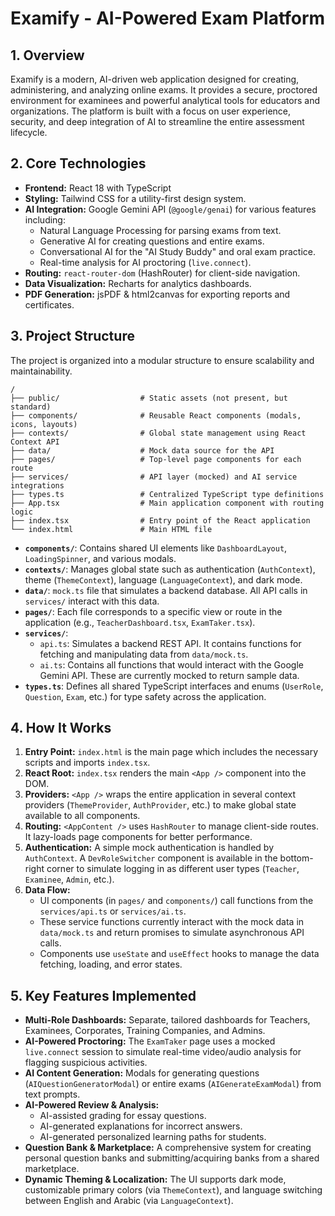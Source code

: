 # Examify - AI-Powered Exam Platform

## 1. Overview

Examify is a modern, AI-driven web application designed for creating, administering, and analyzing online exams. It provides a secure, proctored environment for examinees and powerful analytical tools for educators and organizations. The platform is built with a focus on user experience, security, and deep integration of AI to streamline the entire assessment lifecycle.

## 2. Core Technologies

- **Frontend:** React 18 with TypeScript
- **Styling:** Tailwind CSS for a utility-first design system.
- **AI Integration:** Google Gemini API (`@google/genai`) for various features including:
  - Natural Language Processing for parsing exams from text.
  - Generative AI for creating questions and entire exams.
  - Conversational AI for the "AI Study Buddy" and oral exam practice.
  - Real-time analysis for AI proctoring (`live.connect`).
- **Routing:** `react-router-dom` (HashRouter) for client-side navigation.
- **Data Visualization:** Recharts for analytics dashboards.
- **PDF Generation:** jsPDF & html2canvas for exporting reports and certificates.

## 3. Project Structure

The project is organized into a modular structure to ensure scalability and maintainability.

```
/
├── public/                  # Static assets (not present, but standard)
├── components/              # Reusable React components (modals, icons, layouts)
├── contexts/                # Global state management using React Context API
├── data/                    # Mock data source for the API
├── pages/                   # Top-level page components for each route
├── services/                # API layer (mocked) and AI service integrations
├── types.ts                 # Centralized TypeScript type definitions
├── App.tsx                  # Main application component with routing logic
├── index.tsx                # Entry point of the React application
└── index.html               # Main HTML file
```

- **`components/`**: Contains shared UI elements like `DashboardLayout`, `LoadingSpinner`, and various modals.
- **`contexts/`**: Manages global state such as authentication (`AuthContext`), theme (`ThemeContext`), language (`LanguageContext`), and dark mode.
- **`data/`**: `mock.ts` file that simulates a backend database. All API calls in `services/` interact with this data.
- **`pages/`**: Each file corresponds to a specific view or route in the application (e.g., `TeacherDashboard.tsx`, `ExamTaker.tsx`).
- **`services/`**:
    - `api.ts`: Simulates a backend REST API. It contains functions for fetching and manipulating data from `data/mock.ts`.
    - `ai.ts`: Contains all functions that would interact with the Google Gemini API. These are currently mocked to return sample data.
- **`types.ts`**: Defines all shared TypeScript interfaces and enums (`UserRole`, `Question`, `Exam`, etc.) for type safety across the application.

## 4. How It Works

1.  **Entry Point:** `index.html` is the main page which includes the necessary scripts and imports `index.tsx`.
2.  **React Root:** `index.tsx` renders the main `<App />` component into the DOM.
3.  **Providers:** `<App />` wraps the entire application in several context providers (`ThemeProvider`, `AuthProvider`, etc.) to make global state available to all components.
4.  **Routing:** `<AppContent />` uses `HashRouter` to manage client-side routes. It lazy-loads page components for better performance.
5.  **Authentication:** A simple mock authentication is handled by `AuthContext`. A `DevRoleSwitcher` component is available in the bottom-right corner to simulate logging in as different user types (`Teacher`, `Examinee`, `Admin`, etc.).
6.  **Data Flow:**
    - UI components (in `pages/` and `components/`) call functions from the `services/api.ts` or `services/ai.ts`.
    - These service functions currently interact with the mock data in `data/mock.ts` and return promises to simulate asynchronous API calls.
    - Components use `useState` and `useEffect` hooks to manage the data fetching, loading, and error states.

## 5. Key Features Implemented

- **Multi-Role Dashboards:** Separate, tailored dashboards for Teachers, Examinees, Corporates, Training Companies, and Admins.
- **AI-Powered Proctoring:** The `ExamTaker` page uses a mocked `live.connect` session to simulate real-time video/audio analysis for flagging suspicious activities.
- **AI Content Generation:** Modals for generating questions (`AIQuestionGeneratorModal`) or entire exams (`AIGenerateExamModal`) from text prompts.
- **AI-Powered Review & Analysis:**
  - AI-assisted grading for essay questions.
  - AI-generated explanations for incorrect answers.
  - AI-generated personalized learning paths for students.
- **Question Bank & Marketplace:** A comprehensive system for creating personal question banks and submitting/acquiring banks from a shared marketplace.
- **Dynamic Theming & Localization:** The UI supports dark mode, customizable primary colors (via `ThemeContext`), and language switching between English and Arabic (via `LanguageContext`).
